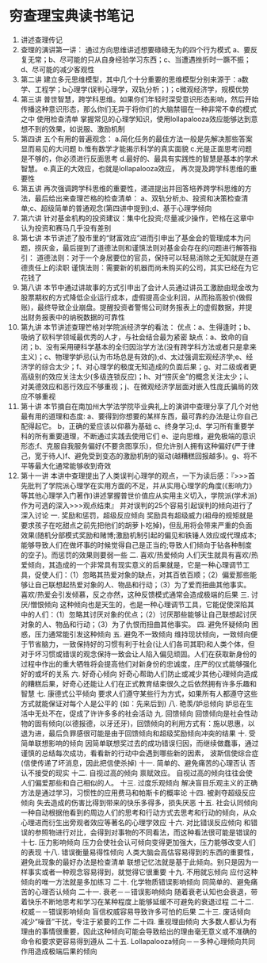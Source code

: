 # 穷查理宝典读书笔记

1. 讲述查理传记
2. 查理的演讲第一讲：
通过方向思维讲述想要碌碌无为的四个行为模式
a、要反复无常；b、尽可能的只从自身经验学习东西；c、当遭遇挫折时一蹶不振；d、尽可能的减少客观性
3. 第二讲
建立多元思维模型，其中几个十分重要的思维模型分别来源于：a数学、工程学；b心理学(误判心理学，双轨分析；)；c微观经济学，规模优势
4. 第三讲
普世智慧，跨学科思维。如果你们年轻时深受意识形态影响，然后开始传播这种意识形态，那么你们无异于将你们的大脑禁锢在一种非常不幸的模式之中
使用检查清单
掌握常见的心理学知识，使用lollapalooza效应能够达到意想不到的效果，如说服、激励机制
5. 第四讲
五个有用的普遍观念：
a.简化任务的最佳方法一般是先解决那些答案显而易见的大问题
b.惟有数学才能揭示科学的真实面貌
c.光是正面思考问题是不够的，你必须进行反面思考
d.最好的、最具有实践性的智慧是基本的学术智慧。
e.真正的大效应，也就是lollapalooza效应，
再次提及跨学科思维的重要性
6. 第五讲
再次强调跨学科思维的重要性，递进提出并回答培养跨学科思维的方法，最后给出来查理芒格的检查清单：
a、双轨分析;b、投资和决策检查清单;c、超级简单的普通观念(第四讲中提到);d、基于心理学倾向
7. 第六讲
针对基金机构的投资建议：集中化投资;尽量减少操作，笀格在这章中认为投资和赛马几乎没有差别
8. 第七讲
本节讲述了股市里的“财富效应”进而引申出了基金会的管理成本为问题，捞灰金，最后提到了道德法则和谨慎法则对基金会存在的问题进行解答指引：
道德法则：对于一个身居要位的官员，保持可以轻易消除之无知就是在道德责任上的渎职
谨慎法则：需要新的机器而尚未购买的公司，其实已经在为它花钱了
9. 第八讲
本节中通过讲故事的方式引申出了会计人员通过讲员工激励由现金改为股票期权的方式降低企业运行成本，虚假提高企业利润，从而抬高股价(做假账)，最终导致企业崩盘。提醒投资者警惕公司财务报表上的虚假数据，并提出财务报表中的纳税数据的可靠性
10. 第九讲
本节讲述查理笀格对学院派经济学的看法：
优点：a、生得逢时；b、吸纳了软科学领域最优秀的人才，与社会结合最为紧密
缺点：a、致命的自闭；b、没有采用硬科学基本的全归因治学方法(没有跨学科方法或者只是拿来主义)；c、物理学妒忌(认为市场总是有效的);d、太过强调宏观经济学;e、经济学的综合太少；f、对心理学的极度无知造成的负面后果；g、对二级或者更高级别的效应关注太少(多级连锁反应)；h、对“捞灰金”的概念关注太少；i、对美德效应和恶行效应不够重视；j、在微观经济学层面对嵌入性庞氏骗局的效应不够重视
11. 第十讲
本节摘自在南加州大学法学院毕业典礼上的演讲中查理分享了几个对他最有用的道理和态度:
a、要得到你想要的某样东西，最可靠的办法是让你自己配得起它。
b，正确的爱应该以仰慕为基础
c、终身学习;d、学习所有重要学科的所有重要道理，不断通过实践去使用它们
e、逆向思维，避免极端的意识形态;f、克服自我服务偏好(不要贪图享乐)，但允许别人拥有这种偏好(严于律己，宽于待人)f、避免受到变态的激励机制的驱动(越糟糕回报越多)。g、将不平等最大化通常能够收到奇效
12. 第十一讲
本讲中查理提出了人类误判心理学的观点，一下为读后感：『>>>首先批判了学院派心理学在实用方面的不足，并从实用心理学的角度(《影响力》等其他心理学入门著作)讲述掌握普世价值应从实用主义切入，学院派(学术派)作为可选的深入>>>观点结束』
并对误判的25个容易引起误判的倾向进行了深入讨论
一. 奖励和惩罚，超级反应倾向
奖励具有超级威力(祖母的规矩就是要求孩子在吃甜点之前先把他们的胡萝卜吃掉)，但乱用将会带来严重的负面效果(随机分部模式奖励和赌博;激励机制引起的偏见和铁锤人效应或代理成本;能够导致人们在做坏事的时候觉得自己是正当的;导致人们倾向于钻各种制度的空子)。而惩罚的效果则要弱一些
二. 喜欢/热爱倾向
人们天生就具有喜欢/热爱倾向，其造成的一个非常具有现实意义的后果就是，它是一种心理调节工具，促使人们：（1）忽略其热爱对象的缺点，对其百依百顺；（2）偏爱那些能够让自己联想起热爱对象的人、物品和行动；（3）为了爱而扭曲其他事实。
喜欢/热爱会引发倾慕，反之亦然，这种反馈模式通常会造成极端的后果
三. 讨厌/憎恨倾向
这种倾向也是天生的，也是一种心理调节工具，它能促使深陷其中的人们：（1）忽略其讨厌对象的优点；（2）讨厌那些能够让自己联想起讨厌对象的人、物品和行动；（3）为了仇恨而扭曲其他事实。
四. 避免怀疑倾向
困惑，压力通常能引发这种倾向
五. 避免不一致倾向
维持现状倾向，一致倾向便于节省脑力，一致保持好的习惯有利于社会(让人们各司其职)和人类个体，但对于坏习惯或错误的观念保持一致会让人陷入偏见顽固。人们在获取新身份的过程中作出的重大牺牲将会提高他们对新身份的忠诚度，庄严的仪式能够强化好的或坏的关系
六. 好奇心倾向
好奇心帮助人们防止或减少其他心理倾向造成的糟糕后果，好奇心还能让人们在正式教育结束很久之后依然拥有许多乐趣和智慧
七. 康德式公平倾向
要求人们遵守某些行为方式，如果所有人都遵守这些方式就能保证对每个人是公平的
(如：先来后到)
八. 艳羡/妒忌倾向
妒忌在生活中无处不在，促成了许许多多的社会活动
九. 回馈倾向
回馈倾向是社会性动物的固有倾向(以德报德，以牙还牙)，回馈倾向的利用方式有：施以恩惠，以退为进，最后负罪感很可能是由于回馈倾向和超级奖励倾向冲突的结果
十. 受简单联想影响的倾向
因简单联想奖过去的成功错误归因，而继续做蠢事，通过谨慎的总结每次成功，看看新的行动中会遇到哪些新的因素，
波斯信使综合症(信使传递了坏消息，因此把信使杀掉)
十一. 简单的、避免痛苦的心理否认
否认不接受的现实
十二. 自视过高的倾向
禀赋效应。
自视过高的倾向往往会使人们偏爱那些和自己相似的人。
十三. 过度乐观倾向
解决盲目乐观主义的正确方法是通过学习，习惯性的应用费马和帕斯卡的概率论
十四. 被剥夺超级反应倾向
失去造成的伤害比得到带来的快乐多得多，损失厌恶
十五. 社会认同倾向
一种自动根据他看到的周边人们的思考和行动方式去思考和行动的倾向，从众心理进而衍生出旁观者效应等著名的心理学效应
十六. 对比错误反应倾向
和错误的参照物进行对比，会得到对事物的不同看法，而这种看法很可能是错误的
十七. 压力影响倾向
压力会使社会认可倾向变得更加强大，压力能够改变人们的表现
十八. 错误衡量易得性倾向
人类大脑会高估容易得到的东西的重要性，避免此现象的最好办法是检查清单
联想记忆法就是基于此倾向。别只是因为一样事实或者一种观念容易得到，就觉得它很重要
十九. 不用就忘倾向
应付这种倾向的唯一方法就是多加练习
二十. 化学物质错误影响倾向
同简单的、避免痛苦的心理否认倾向
二十一. 衰老－－错误影响倾向
随着衰老认知也会衰退，带着快乐不断地思考和学习在某种程度上能够延缓不可避免的衰退过程
二十二. 权威－－错误影响倾向
盲信权威容易导致许多可怕的后果
二十三. 废话倾向
减少“噪音”干扰，专注于紧要的工作
二十四. 重视理由倾向
大多数人都认为有理由的事情很重要，因此这种倾向可能会导致给出的理由毫无意义或不准确的命令和要求更容易得到遵从
二十五. Lollapalooza倾向－－多种心理倾向共同作用造成极端后果的倾向

